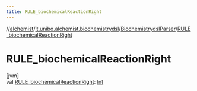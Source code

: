 ```yaml
---
title: RULE_biochemicalReactionRight
---
```

//[alchemist](../../../index.html)/[it.unibo.alchemist.biochemistrydsl](../index.html)/[BiochemistrydslParser](index.html)/[RULE_biochemicalReactionRight](-r-u-l-e_biochemical-reaction-right.html)



# RULE_biochemicalReactionRight



[jvm]\
val [RULE_biochemicalReactionRight](-r-u-l-e_biochemical-reaction-right.html): [Int](https://kotlinlang.org/api/latest/jvm/stdlib/kotlin/-int/index.html)




